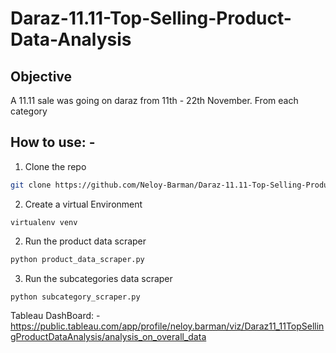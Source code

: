 # Daraz-11.11-Top-Selling-Product-Data-Analysis
## Objective
A 11.11 sale was going on daraz from 11th - 22th November. From each category 

## How to use: - 
1. Clone the repo
```bash
git clone https://github.com/Neloy-Barman/Daraz-11.11-Top-Selling-Product-Data-Analysis.git
```
2. Create a virtual Environment
```
virtualenv venv
``` 
2. Run the product data scraper
```bash
python product_data_scraper.py
```
3. Run the subcategories data scraper
```bash
python subcategory_scraper.py
```

Tableau DashBoard: - https://public.tableau.com/app/profile/neloy.barman/viz/Daraz11_11TopSellingProductDataAnalysis/analysis_on_overall_data

